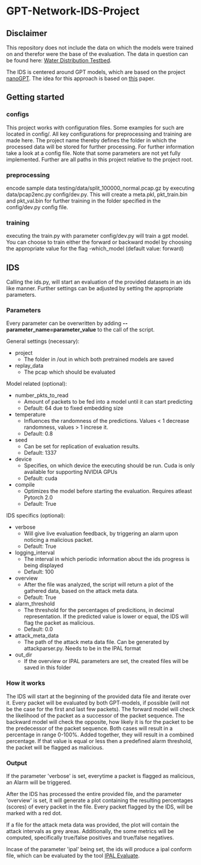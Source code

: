 # GPT-Network-IDS-Project

## Disclaimer
This repository does not include the data on which the models were trained on and therefor were the base of the evaluation. The data in question can be found here: [Water Distribution Testbed](https://ieee-dataport.org/open-access/hardware-loop-water-distribution-testbed-wdt-dataset-cyber-physical-security-testing).

The IDS is centered around GPT models, which are based on the project [nanoGPT](https://github.com/karpathy/nanoGPT). The idea for this approach is based on [this](https://ieeexplore.ieee.org/document/9530394) paper.

## Getting started

### configs
This project works with configuration files. Some examples for such are located in config/. All key configurations for preprocessing and training are made here. The project name thereby defines the folder in which the processed data will be stored for further processing. For further information take a look at a config file. Note that some parameters are not yet fully implemented. Further are all paths in this project relative to the project root.

### preprocessing
encode sample data testing/data/split_100000_normal.pcap.gz by executing data/pcap2enc.py config/dev.py. This will create a meta.pkl, pkt_train.bin and pkt_val.bin for further training in the folder specified in the config/dev.py config file.

### training
executing the train.py with parameter config/dev.py will train a gpt model. You can choose to train either the forward or backward model by choosing the appropriate value for the flag -which_model (default value: forward)


## IDS
Calling the ids.py, will start an evaluation of the provided datasets in an ids like manner. Further settings can be adjusted by setting the appropriate parameters.
### Parameters
Every parameter can be overwritten by adding **--parameter_name=parameter_value** to the call of the script.

General settings (necessary):
- project
    - The folder in /out in which both pretrained models are saved
- replay_data
    - The pcap which should be evaluated

Model related (optional):
- number_pkts_to_read
    - Amount of packets to be fed into a model until it can start predicting
    - Default: 64 due to fixed embedding size
- temperature
    - Influences the randomness of the predictions. Values < 1 decrease randomness, values > 1 increse it.
    - Default: 0.8
- seed
    - Can be set for replication of evaluation results.
    - Default: 1337
- device
    - Specifies, on which device the executing should be run. Cuda is only available for supporting NVIDIA GPUs
    - Default: cuda
- compile
    - Optimizes the model before starting the evaluation. Requires atleast Pytorch 2.0
    - Default: True

IDS specifics (optional):
- verbose
    - Will give live evaluation feedback, by triggering an alarm upon noticing a malicious packet.
    - Default: True
- logging_interval
    - The interval in which periodic information about the ids progress is being displayed
    - Default: 100
- overview
    - After the file was analyzed, the script will return a plot of the gathered data, based on the attack meta data.
    - Default: True
- alarm_threshold
    - The threshold for the percentages of predicitions, in decimal representation. If the predicted value is lower or equal, the IDS will flag the packet as malicious.
    - Default: 0.0
- attack_meta_data
    - The path of the attack meta data file. Can be generated by attackparser.py. Needs to be in the IPAL format
- out_dir
    - If the overview or IPAL parameters are set, the created files will be saved in this folder

### How it works
The IDS will start at the beginning of the provided data file and iterate over it. Every packet will be evaluated by both GPT-models, if possible (will not be the case for the first and last few packets). The forward model will check the likelihood of the packet as a successor of the packet sequence. The backward model will check the opposite, how likely it is for the packet to be the predecessor of the packet sequence. Both cases will result in a percentage in range 0-100%. Added together, they will result in a combined percentage. If that value is equal or less then a predefined alarm threshold, the packet will be flagged as malicious.

### Output
If the parameter 'verbose' is set, everytime a packet is flagged as malicious, an Alarm will be triggered.

After the IDS has processed the entire provided file, and the parameter 'overview' is set, it will generate a plot containing the resulting percentages (scores) of every packet in the file. Every packet flagged by the IDS, will be marked with a red dot. 

If a file for the attack meta data was provided, the plot will contain the attack intervals as grey areas. Additionally, the some metrics will be computed, specifically true/false positives and true/false negatives.

Incase of the parameter 'ipal' being set, the ids will produce a ipal conform file, which can be evaluated by the tool [IPAL Evaluate](https://github.com/fkie-cad/ipal_evaluate).
